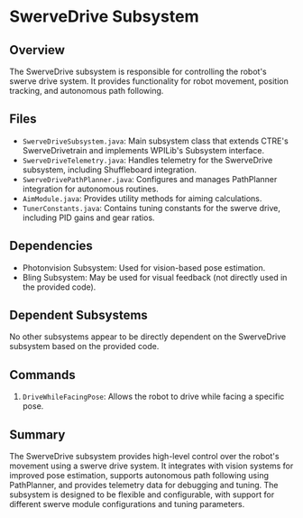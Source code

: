 # SwerveDrive Subsystem

## Overview
The SwerveDrive subsystem is responsible for controlling the robot's swerve drive system. It provides functionality for robot movement, position tracking, and autonomous path following.

## Files
- `SwerveDriveSubsystem.java`: Main subsystem class that extends CTRE's SwerveDrivetrain and implements WPILib's Subsystem interface.
- `SwerveDriveTelemetry.java`: Handles telemetry for the SwerveDrive subsystem, including Shuffleboard integration.
- `SwerveDrivePathPlanner.java`: Configures and manages PathPlanner integration for autonomous routines.
- `AimModule.java`: Provides utility methods for aiming calculations.
- `TunerConstants.java`: Contains tuning constants for the swerve drive, including PID gains and gear ratios.

## Dependencies
- Photonvision Subsystem: Used for vision-based pose estimation.
- Bling Subsystem: May be used for visual feedback (not directly used in the provided code).

## Dependent Subsystems
No other subsystems appear to be directly dependent on the SwerveDrive subsystem based on the provided code.

## Commands
1. `DriveWhileFacingPose`: Allows the robot to drive while facing a specific pose.

## Summary
The SwerveDrive subsystem provides high-level control over the robot's movement using a swerve drive system. It integrates with vision systems for improved pose estimation, supports autonomous path following using PathPlanner, and provides telemetry data for debugging and tuning. The subsystem is designed to be flexible and configurable, with support for different swerve module configurations and tuning parameters.